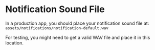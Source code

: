 # Notification Sound File

In a production app, you should place your notification sound file at:
`assets/notifications/notification-default.wav`

For testing, you might need to get a valid WAV file and place it in this location.

